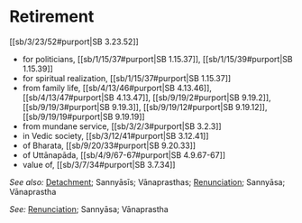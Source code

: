 # Retirement

[[sb/3/23/52#purport|SB 3.23.52]]

* for politicians, [[sb/1/15/37#purport|SB 1.15.37]], [[sb/1/15/39#purport|SB 1.15.39]]
* for spiritual realization, [[sb/1/15/37#purport|SB 1.15.37]]
* from family life, [[sb/4/13/46#purport|SB 4.13.46]], [[sb/4/13/47#purport|SB 4.13.47]], [[sb/9/19/2#purport|SB 9.19.2]], [[sb/9/19/3#purport|SB 9.19.3]], [[sb/9/19/12#purport|SB 9.19.12]], [[sb/9/19/19#purport|SB 9.19.19]]
* from mundane service, [[sb/3/2/3#purport|SB 3.2.3]]
* in Vedic society, [[sb/3/12/41#purport|SB 3.12.41]]
* of Bharata, [[sb/9/20/33#purport|SB 9.20.33]]
* of Uttānapāda, [[sb/4/9/67-67#purport|SB 4.9.67-67]]
* value of, [[sb/3/7/34#purport|SB 3.7.34]]

*See also:* [Detachment](entries/detachment.md); Sannyāsīs; Vānaprasthas; [Renunciation](entries/renunciation.md); Sannyāsa; Vānaprastha

*See:* [Renunciation](entries/renunciation.md); Sannyāsa; Vānaprastha
